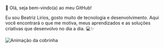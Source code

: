 👋 Olá, seja bem-vindo(a) ao meu GitHub! 

Eu sou Beatriz Lirios, gosto muito de tecnologia e desenvolvimento. Aqui você encontrará o que me motiva, meus aprendizados e as soluções criativas que desenvolvo no dia a dia. 💻✨

![Animação da cobrinha](https://github.com/BeatrizProjetos/BeatrizProjetos/raw/output/github-contribution-grid-snake.svg)
